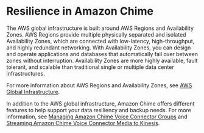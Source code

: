 # Resilience in Amazon Chime<a name="disaster-recovery-resiliency"></a>

The AWS global infrastructure is built around AWS Regions and Availability Zones\. AWS Regions provide multiple physically separated and isolated Availability Zones, which are connected with low\-latency, high\-throughput, and highly redundant networking\. With Availability Zones, you can design and operate applications and databases that automatically fail over between zones without interruption\. Availability Zones are more highly available, fault tolerant, and scalable than traditional single or multiple data center infrastructures\. 

For more information about AWS Regions and Availability Zones, see [AWS Global Infrastructure](http://aws.amazon.com/about-aws/global-infrastructure/)\.

In addition to the AWS global infrastructure, Amazon Chime offers different features to help support your data resiliency and backup needs\. For more information, see [Managing Amazon Chime Voice Connector Groups](voice-connector-groups.md) and [Streaming Amazon Chime Voice Connector Media to Kinesis](start-kinesis-vc.md)\.